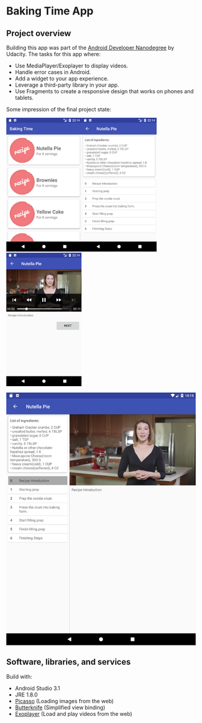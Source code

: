 # Baking Time App
## Project overview
Building this app was part of the [Android Developer Nanodegree](https://eu.udacity.com/course/android-developer-nanodegree-by-google--nd801) by Udacity. The tasks for this app where:

* Use MediaPlayer/Exoplayer to display videos.
* Handle error cases in Android.
* Add a widget to your app experience.
* Leverage a third-party library in your app.
* Use Fragments to create a responsive design that works on phones and tablets.


Some impression of the final project state:

<img src="screenshots/main_view.png" alt="recipes" width=200><img src="screenshots/recipe_view.png" alt="recipe steps"  width=200><img src="screenshots/video_view.png" alt="video instruction"  width=200>

<img src="screenshots/tablet_view.png" alt="recipes" width=600>

## Software, libraries, and services

Build with:
* Android Studio 3.1
* JRE 1.8.0
* [Picasso](http://square.github.io/picasso/) (Loading images from the web)
* [Butterknife](http://jakewharton.github.io/butterknife/) (Simplified view binding)
* [Exoplayer](https://github.com/google/ExoPlayer) (Load and play videos from the web)
